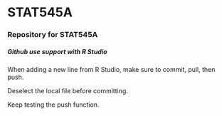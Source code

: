 # STAT545A
<h3>Repository for STAT545A</h3>

<h5> Github use support with R Studio </h5>
<p>When adding a new line from R Studio, make sure to commit, pull, then push.</p>

<p>Deselect the local file before committing.</p>

<p>Keep testing the push function.</p>
